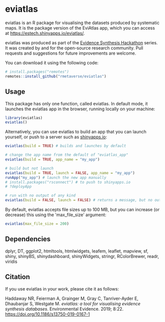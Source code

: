 # eviatlas

eviatlas is an R package for visualising the datasets produced by systematic maps. It is the package version of the EviAtlas app, which you can access at <a href="https://estech.shinyapps.io/eviatlas/">https://estech.shinyapps.io/eviatlas/</a>.

eviatlas was produced as part of the  <a href="https://www.eshackathon.org">Evidence Synthesis Hackathon</a> series. It was created by and for the open-source research community. Pull requests and suggestions for future improvements are welcome.

You can download it using the following code:
``` r
# install.packages("remotes")
remotes::install_github("rmetaverse/eviatlas")
```

## Usage
This package has only one function, called eviatlas. In default mode, it launches the eviatlas app in the browser, running locally on your machine:
``` r
library(eviatlas)
eviatlas()
```

Alternatively, you can use eviatlas to build an app that you can launch yourself, or push to a server such as <a href="https://www.shinyapps.io">shinyapps.io</a>:
``` r
eviatlas(build = TRUE) # builds and launches by default

# change the app name from the default of "eviatlas_app"
eviatlas(build = TRUE, app_name = "my_app")

# build but not launch
eviatlas(build = TRUE, launch = FALSE, app_name = "my_app")
runApp("my_app") # launch the new app manually
# install.packages("rsconnect") # to push to shinyapps.io
# ?deployApp

# run with no output of any kind
eviatlas(build = FALSE, launch = FALSE) # returns a message, but no output
```

By default, eviatlas accepts file sizes up to 100 MB, but you can increase (or decrease) this using the 'max_file_size' argument:
``` r
eviatlas(max_file_size = 200)
```

## Dependencies
dplyr, DT, ggplot2, htmltools, htmlwidgets, leafem, leaflet, mapview, sf, shiny, shinyBS, shinydashboard, shinyWidgets, stringr, RColorBrewer, readr, viridis

## Citation
If you use eviatlas in your work, please cite it as follows:

Haddaway NR, Feierman A, Grainger M, Gray C, Tanriver-Ayder E, Dhaubanjar S, Westgate M. <i>eviatlas: a tool for visualising evidence synthesis databases</i>. Environmental Evidence. 2019; 8:22. <a href="https://doi.org/10.1186/s13750-019-0167-1">https://doi.org/10.1186/s13750-019-0167-1</a>